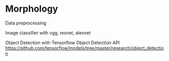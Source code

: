 # Morphology


Data preprocessing


Image classifier with vgg, resnet, alexnet


Object Detection with Tensorflow Object Detection API https://github.com/tensorflow/models/tree/master/research/object_detection
